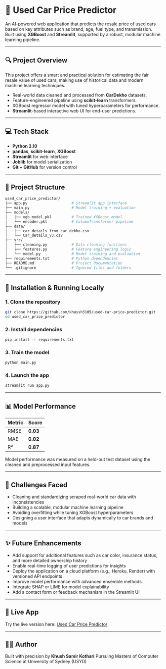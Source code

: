 # 🚗 Used Car Price Predictor

An AI-powered web application that predicts the resale price of used cars based on key attributes such as brand, age, fuel type, and transmission. Built using **XGBoost** and **Streamlit**, supported by a robust, modular machine learning pipeline.

---

## 🔍 Project Overview

This project offers a smart and practical solution for estimating the fair resale value of used cars, making use of historical data and modern machine learning techniques.

* Real-world data cleaned and processed from **CarDekho** datasets.
* Feature-engineered pipeline using **scikit-learn** transformers.
* XGBoost regressor model with tuned hyperparameters for performance.
* **Streamlit**-based interactive web UI for end-user predictions.

---

## 💻 Tech Stack

* **Python 3.10**
* **pandas**, **scikit-learn**, **XGBoost**
* **Streamlit** for web interface
* **Joblib** for model serialization
* **Git + GitHub** for version control

---

## 🧱 Project Structure

```bash
used_car_price_predictor/
├── app.py                    # Streamlit app interface
├── main.py                   # Model training + evaluation
├── models/
│   ├── xgb_model.pkl         # Trained XGBoost model
│   └── encoder.pkl           # ColumnTransformer pipeline
├── data/
│   ├── car_details_from_car_dekho.csv
│   └── Car_details_v3.csv
├── src/
│   ├── cleaning.py           # Data cleaning functions
│   ├── features.py           # Feature engineering logic
│   └── model.py              # Model training and evaluation
├── requirements.txt          # Python dependencies
├── README.md                 # Project documentation
└── .gitignore                # Ignored files and folders
```

---

## 🔧 Installation & Running Locally

### 1. Clone the repository

```bash
git clone https://github.com/khussh3105/used-car-price-predictor.git
cd used_car_price_predictor
```

### 2. Install dependencies

```bash
pip install -r requirements.txt
```

### 3. Train the model

```bash
python main.py
```

### 4. Launch the app

```bash
streamlit run app.py
```

---

## 📊 Model Performance

| Metric | Score    |
| ------ | -------- |
| RMSE   | **0.03** |
| MAE    | **0.02** |
| R²     | **0.87** |

Model performance was measured on a held-out test dataset using the cleaned and preprocessed input features.

---

## 🧐 Challenges Faced

* Cleaning and standardizing scraped real-world car data with inconsistencies
* Building a scalable, modular machine learning pipeline
* Avoiding overfitting while tuning XGBoost hyperparameters
* Designing a user interface that adapts dynamically to car brands and models

---

## ✨ Future Enhancements

* Add support for additional features such as car color, insurance status, and more detailed ownership history
* Enable real-time logging of user predictions for insights
* Deploy the application on a cloud platform (e.g., Heroku, Render) with versioned API endpoints
* Improve model performance with advanced ensemble methods
* Integrate SHAP or LIME for model explainability
* Add a contact form or feedback mechanism in the Streamlit UI

---

## 📅 Live App

Try the live version here: [Used Car Price Predictor](https://used-car-price-predictor-xtakff84wakedxtmxa82ax.streamlit.app/)

---

## 🧑‍💻 Author

Built with precision by **Khush Samir Kothari**
Pursuing Masters of Computer Science at University of Sydney (USYD)
